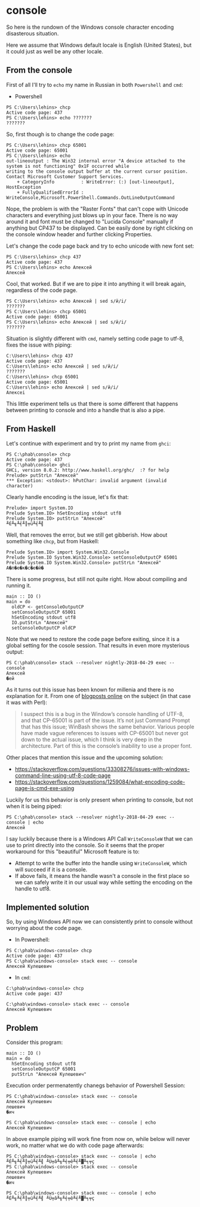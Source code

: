 # console


So here is the rundown of the Windows console character encoding disasterous situation.

Here we assume that Windows default locale is English (United States), but it could just as well be
any other locale.

## From the console

First of all I'll try to `echo` my name in Russian in both `Powershell` and `cmd`:

* Powershell

```
PS C:\Users\lehins> chcp
Active code page: 437
PS C:\Users\lehins> echo ???????
???????
```

So, first though is to change the code page:

```
PS C:\Users\lehins> chcp 65001
Active code page: 65001
PS C:\Users\lehins> echo
out-lineoutput : The Win32 internal error "A device attached to the system is not functioning" 0x1F occurred while
writing to the console output buffer at the current cursor position. Contact Microsoft Customer Support Services.
    + CategoryInfo          : WriteError: (:) [out-lineoutput], HostException
    + FullyQualifiedErrorId : WriteConsole,Microsoft.PowerShell.Commands.OutLineOutputCommand
```

Nope, the problem is with the "Raster Fonts" that can't cope with Unicode characters and everything
just blows up in your face. There is no way around it and font must be changed to "Lucida Console"
manually if anything but CP437 to be displayed. Can be easily done by right clicking on the console
window header and further clicking Properties.

Let's change the code page back and try to echo unicode with new font set:

```
PS C:\Users\lehins> chcp 437
Active code page: 437
PS C:\Users\lehins> echo Алексей
Алексей
```

Cool, that worked. But if we are to pipe it into anything it will break again, regardless of the
code page.

```
PS C:\Users\lehins> echo Алексей | sed s/й/i/
???????
PS C:\Users\lehins> chcp 65001
Active code page: 65001
PS C:\Users\lehins> echo Алексей | sed s/й/i/
???????
```

Situation is slightly different with `cmd`, namely setting code page to utf-8, fixes the issue with
piping:

```
C:\Users\lehins> chcp 437
Active code page: 437
C:\Users\lehins> echo Алексей | sed s/й/i/
???????
C:\Users\lehins> chcp 65001
Active code page: 65001
C:\Users\lehins> echo Алексей | sed s/й/i/
Алексеi
```

This little experiment tells us that there is some different that happens between printing to
console and into a handle that is also a pipe.

## From Haskell


Let's continue with experiment and try to print my name from `ghci`:

```
PS C:\phab\console> chcp
Active code page: 437
PS C:\phab\console> ghci
GHCi, version 8.0.2: http://www.haskell.org/ghc/  :? for help
Prelude> putStrLn "Алексей"
*** Exception: <stdout>: hPutChar: invalid argument (invalid character)
```

Clearly handle encoding is the issue, let's fix that:

```
Prelude> import System.IO
Prelude System.IO> hSetEncoding stdout utf8
Prelude System.IO> putStrLn "Алексей"
╨É╨╗╨╡╨║╤ü╨╡╨╣
```

Well, that removes the error, but we still get gibberish. How about something like `chcp`, but from
Haskell:

```
Prelude System.IO> import System.Win32.Console
Prelude System.IO System.Win32.Console> setConsoleOutputCP 65001
Prelude System.IO System.Win32.Console> putStrLn "Алексей"
А�л�е�к�с�е�й�
```

There is some progress, but still not quite right. How about compiling and running it.

```
main :: IO ()
main = do
  oldCP <- getConsoleOutputCP
  setConsoleOutputCP 65001
  hSetEncoding stdout utf8
  IO.putStrLn "Алексей"
  setConsoleOutputCP oldCP
```

Note that we need to restore the code page before exiting, since it is a global setting for the
cosole session. That results in even more mysterious output:

```
PS C:\phab\console> stack --resolver nightly-2018-04-29 exec -- console
Алексей
�ей
```

As it turns out this issue has been known for millenia and there is no explanation for it. From one
of [blogposts online](https://www.windowsperl.com/2014/02/20/dealing-with-code-pages/) on the
subject (in that case it was with Perl):

> I suspect this is a bug in the Window’s console handling of UTF-8, and that CP-65001 is part of
> the issue. It’s not just Command Prompt that has this issue; WinBash shows the same
> behavior. Various people have made vague references to issues with CP-65001 but never got down to
> the actual issue, which I think is very deep in the architecture. Part of this is the console’s
> inability to use a proper font.

Other places that mention this issue and the upcoming solution:

* https://stackoverflow.com/questions/33308276/issues-with-windows-command-line-using-utf-8-code-page
* https://stackoverflow.com/questions/1259084/what-encoding-code-page-is-cmd-exe-using

Luckily for us this behavior is only present when printing to console, but not when it is being
piped:

```
PS C:\phab\console> stack --resolver nightly-2018-04-29 exec -- console | echo
Алексей
```

I say luckily because there is a Windows API Call `WriteConsoleW` that we can use to print directly
into the console. So it seems that the proper workaround for this "beautiful" Microsoft feature is
to:

* Attempt to write the buffer into the handle using `WriteConsoleW`, which will succeed if it is a
  console.
* If above fails, it means the handle wasn't a console in the first place so we can safely write it
  in our usual way while setting the encoding on the handle to utf8.


## Implemented solution

So, by using Windows API now we can consistently print to console without worrying about the code
page.


* In Powershell:

```
PS C:\phab\windows-console> chcp
Active code page: 437
PS C:\phab\windows-console> stack exec -- console
Алексей Кулешевич
```

* In `cmd`:

```
C:\phab\windows-console> chcp
Active code page: 437

C:\phab\windows-console> stack exec -- console
Алексей Кулешевич
```


## Problem

Consider this program:

```
main :: IO ()
main = do
  hSetEncoding stdout utf8
  setConsoleOutputCP 65001
  putStrLn "Алексей Кулешевич"
```

Execution order permenatently chanegs behavior of Powershell Session:

```
PS C:\phab\windows-console> stack exec -- console
Алексей Кулешевич
лешевич
�ич

PS C:\phab\windows-console> stack exec -- console | echo
Алексей Кулешевич
```

In above example piping will work fine from now on, while below will never work, no matter what we
do with code page afterwards:

```
PS C:\phab\windows-console> stack exec -- console | echo
╨É╨╗╨╡╨║╤ü╨╡╨╣ ╨Ü╤â╨╗╨╡╤ê╨╡╨▓╨╕╤ç
PS C:\phab\windows-console> stack exec -- console
Алексей Кулешевич
лешевич
�ич

PS C:\phab\windows-console> stack exec -- console | echo
╨É╨╗╨╡╨║╤ü╨╡╨╣ ╨Ü╤â╨╗╨╡╤ê╨╡╨▓╨╕╤ç
```

